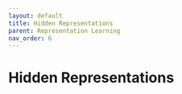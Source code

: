 ```yaml
---
layout: default
title: Hidden Representations
parent: Representation Learning
nav_order: 6
---
```


# Hidden Representations

